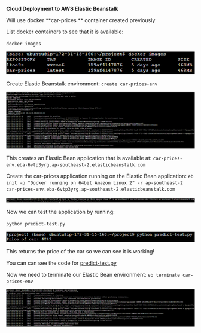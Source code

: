 **Cloud Deployment to AWS Elastic Beanstalk**

Will use docker **car-prices ** container created previously

List docker containers to see that it is available:

`docker images`

![images/Cloud1.png](images/Cloud1.png)

Create Elastic Beanstalk environment:
`create car-prices-env`

![images/Cloud2.png](images/Cloud2.png)

This creates an Elastic Bean application that is available at:
`car-prices-env.eba-6vtp3yrg.ap-southeast-2.elasticbeanstalk.com`

Create the car-prices application running on the Elastic Bean application:
`eb init -p "Docker running on 64bit Amazon Linux 2" -r ap-southeast-2 car-prices-env.eba-6vtp3yrg.ap-southeast-2.elasticbeanstalk.com`

![images/Cloud3.png](images/Cloud3.png)

Now we can test the application by running:

`python predict-test.py`

![images/Cloud4.png](images/Cloud4.png)

This returns the price of the car so we can see it is working!

You can can see the code for [predict-test.py](https://github.com/BuzzKanga/MLZoomcamp-2023-Mid-Term-Project/blob/main/predict-test.py)

Now we need to terminate our Elastic Bean environment:
`eb terminate car-prices-env`

![images/Cloud5.png](images/Cloud5.png)
